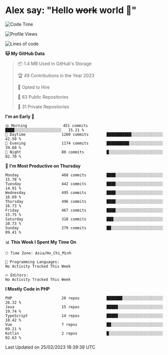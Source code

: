 # Alex say: "Hello ~~work~~ world 🐾"

<!--START_SECTION:waka-->
![Code Time](http://img.shields.io/badge/Code%20Time-839%20hrs%205%20mins-blue)

![Profile Views](http://img.shields.io/badge/Profile%20Views-0-blue)

![Lines of code](https://img.shields.io/badge/From%20Hello%20World%20I%27ve%20Written-30.5%20million%20lines%20of%20code-blue)

**🐱 My GitHub Data** 

> 📦 1.4 MB Used in GitHub's Storage 
 > 
> 🏆 49 Contributions in the Year 2023
 > 
> 💼 Opted to Hire
 > 
> 📜 63 Public Repositories 
 > 
> 🔑 31 Private Repositories 
 > 
**I'm an Early 🐤** 

```text
🌞 Morning                451 commits         ████░░░░░░░░░░░░░░░░░░░░░   15.21 % 
🌆 Daytime                1260 commits        ███████████░░░░░░░░░░░░░░   42.50 % 
🌃 Evening                1174 commits        ██████████░░░░░░░░░░░░░░░   39.60 % 
🌙 Night                  80 commits          █░░░░░░░░░░░░░░░░░░░░░░░░   02.70 % 
```
📅 **I'm Most Productive on Thursday** 

```text
Monday                   468 commits         ████░░░░░░░░░░░░░░░░░░░░░   15.78 % 
Tuesday                  442 commits         ████░░░░░░░░░░░░░░░░░░░░░   14.91 % 
Wednesday                495 commits         ████░░░░░░░░░░░░░░░░░░░░░   16.69 % 
Thursday                 496 commits         ████░░░░░░░░░░░░░░░░░░░░░   16.73 % 
Friday                   467 commits         ████░░░░░░░░░░░░░░░░░░░░░   15.75 % 
Saturday                 318 commits         ███░░░░░░░░░░░░░░░░░░░░░░   10.73 % 
Sunday                   279 commits         ██░░░░░░░░░░░░░░░░░░░░░░░   09.41 % 
```


📊 **This Week I Spent My Time On** 

```text
🕑︎ Time Zone: Asia/Ho_Chi_Minh

💬 Programming Languages: 
No Activity Tracked This Week

🔥 Editors: 
No Activity Tracked This Week
```

**I Mostly Code in PHP** 

```text
PHP                      20 repos            ███████░░░░░░░░░░░░░░░░░░   26.32 % 
Java                     15 repos            █████░░░░░░░░░░░░░░░░░░░░   19.74 % 
TypeScript               14 repos            █████░░░░░░░░░░░░░░░░░░░░   18.42 % 
Vue                      7 repos             ██░░░░░░░░░░░░░░░░░░░░░░░   09.21 % 
Kotlin                   2 repos             █░░░░░░░░░░░░░░░░░░░░░░░░   02.63 % 
```




 Last Updated on 25/02/2023 18:39:39 UTC
<!--END_SECTION:waka-->
